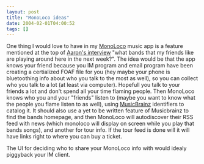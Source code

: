 ```yaml
---
layout: post
title: "MonoLoco ideas"
date: 2004-02-01T04:00:52
tags: []
---
```


One thing I would love to have in my [MonoLoco][1] music app is a feature
mentioned at the top of [Aaron's interview][2] "what bands that my friends
like are playing around here in the next week?". The idea would be that the
app knows your friend because you IM program and email program have been
creating a certialized FOAF file for you (hey maybe your phone is bluetoothing
info about who you talk to the most as well), so you can collect who you talk
to a lot (at least via computer). Hopefull you talk to your friends a lot and
don't spend all your time flaming people. Then MonoLoco knows who you and your
"friends" listen to (maybe you want to know what the people you flame listen
to as well), using [MusicBrainz][3] identifiers to catalog it. It should also
use a yet to be written feature of Musicbrainz to find the bands homepage, and
then MonoLoco will autodiscover their RSS feed with news (which monoloco will
display on screen while you play that bands songs), and another for tour info.
If the tour feed is done will it will have links right to where you can buy a
ticket.

The UI for deciding who to share your MonoLoco info with would idealy
piggyback your IM client.

   [1]: http://monoloco.net

   [2]: http://iron.wootest.net/aaron_swartz.php

   [3]: http://musicbrainz.org



